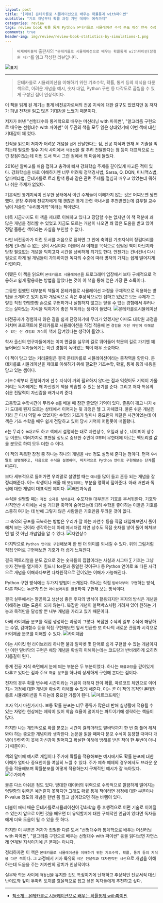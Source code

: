 ```yaml
---  
layout: post  
title: "[리뷰] 몬테카를로 시뮬레이션으로 배우는 확률통계 with파이썬"  
subtitle: "기초 개념부터 확률 과정 기반 데이터 예측까지"  
categories: review  
tags: review book 확률 통계 Python 몬테카를로 시뮬레이션 수학 분포 이산 연속 추정 확률과정 게임 주식 
comments: true  
header-img: img/review/review-book-statistics-by-simulations-1.png
---  
```

  
> `비제이퍼블릭` 출판사의 `"몬테카를로 시뮬레이션으로 배우는 확률통계 with파이썬(장철원 저)"`를 읽고 작성한 리뷰입니다.  

![표지](https://telegeam.github.io/assets/img/review/review-book-statistics-by-simulations-1.png)  

---

> 몬테카를로 시뮬레이션을 이해하기 위한 기초수학, 확률, 통계 등의 지식을 다룬 책으로, 어려운 개념을 예시, 숫자 대입, Python 구현 등 다각도로 곱씹을 수 있게 구성된 점이 인상적이다.

이 책을 읽게 된 계기는 통계 비전공자로써의 전공 지식에 대한 갈구도 있었지만 동 저자가 펴낸 전작을 읽고 많은 기대감을 느꼈기 때문이다. 

저자가 펴낸 "선형대수와 통계학으로 배우는 머신러닝 with 파이썬", "알고리즘 구현으로 배우는 선형대수 with 파이썬" 이 두권의 책을 모두 읽은 상태였기에 이번 책에 대한 기대감이 꽤 컸다. 

전작을 읽으며 저자가 어려운 개념을 `쉽게` 전달한다는 점, 전공 지식과 현재 AI 기술을 익히는데 필요한 필수 지식 사이에서 `적정선`을 잘 추려 전달한다는 점 등이 대표적으로 느낀 장점이었는데 이번 도서 역시 그런 점에서 꽤 마음에 들었다.

2016년 알파고를 처음 접하고 충격에 빠져 강화학습 주제를 깊이있게 파고든 적이 있다. 강화학습을 바로 이해하기엔 너무 어려워 정책경사법, Sarsa, Q, DQN, 미니맥스법, 알파베타법, 몬테카를로 트리 탐색 등과 같은 관련 주제를 열심히 배우고 있었는데 뭐하나 쉬운 주제가 없었다. 

기본적인 통계지식이 전무한 상태에서 이런 주제들이 이해가지 않는 것은 어찌보면 당연했다. 곧장 주위에 전공자에게 꽤 괜찮은 통계 관련 국내서를 추천받았는데 김우철 교수님이 저술한 "수리통계학"이라는 책이었다.

비록 지금까지도 이 책을 제대로 이해하고 있다고 장담할 수는 없지만 이 책 덕분에 꽤 많은 개념을 정리할 수 있었고 지금도 모르는 개념이 나오면 꽤 많은 도움을 받고 있어 정말 훌륭한 책이라는 사실을 부인할 수 없다. 

다만 비전공자가 이런 도서를 처음으로 접하면 그 안에 축약된 기초지식의 징검다리를 쉽게 건너뛸 수 없는 것이 사실이다. 더불어 AI 이해를 목적으로 집필된 책이 아닌지라 당장 필요없는 개념을 익히고자 시간을 낭비하게 되기도 한다. 언젠가는 건너건너 다시 필요로 하게 될 개념들이 가득하지만 독자의 수준에 따라 명저의 가치는 쉽게 떨어지게 마련이다. 

어쨌든 이 책을 읽으며 `몬테카를로 시뮬레이션`을 프로그래머 입장에서 보다 구체적으로 적용하고 쉽게 활용하는 방법을 알았다는 것이 이 책을 통해 얻은 가장 큰 소득이다. 

그동안 접했던 대부분의 책들이 몬테카를로 시뮬레이션 과정을 구체적으로 적용하는 방법을 소개하고 있지 않아 개념적으로 혹은 추상적으로만 접하고 있었고 모든 주제가 그렇듯 직접 한땀한땀 손으로 구현하거나 실험하지 않고는 얻을 수 없는 경험에서 우러나오는 살아있는 지식을 익히기에 좋은 책이라는 생각이 들었다. 
![몬테카를로시뮬레이션](https://telegeam.github.io/assets/img/review/review-book-statistics-by-simulations-7.png)  

비전공자가 경험하지 않은 길을 쉽게 단정하기에 무리가 있겠지만 아마도 대학원 과정을 거치며 프로젝트에 몬테카를로 시뮬레이션을 직접 적용해 본 `경험을 가진 자만이 이해할 수 있는 산 경험의 지식`이 책에 담겨있다는 생각이 들었다. 

학사 출신의 연구자들에게는 이미 먼길을 실무의 길로 뛰어들어 학문의 길로 가기엔 꽤 늦어버린 독자들에게는 이런 경험이 녹아있는 책이 매우 소중하다. 

이 책이 담고 있는 커리큘럼은 결국 몬테카를로 시뮬레이션이라는 종착역을 향한다. 몬테카를로 시뮬레이션을 제대로 이해하기 위해 필요한 기초수학, 확률, 통계 등의 내용을 담고 있는 셈이다. 

기초수학부터 진행하기에 선수 지식이 거의 필요하지 않다는 점과 익혔어도 기억이 가물거리는 독자에게는 꽤 자신있게 책을 학습할 수 있는 용기를 준다. 그리고 저자 특유의 쉬운 전달력이 자신감을 배가시켜 준다. 

고등학교 수학시간에 무리수 e를 배울 때 잠깐 졸았던 기억이 있다. 졸음이 깨고 나자 e가 도대체 뭔지 모르는 상태에서 이어지는 뒷 과정은 헬 그 자체였다. 물론 쉬운 개념인지라 곧 다시 익힐 수 있었지만 수학의 기초가 얼마나 중요한지 깨달은 사건이었는데 이 책은 기초 수학을 매우 쉽게 전달하고 있어 당시 기억이 어렴풋이 떠올랐다. 

e는 무리수 e라고도 하고 책에서 설명하는 대로 자연상수, 오일러 상수, 네이피어 상수 등 이름도 여러가지로 표현될 정도로 중요한 수인데 0부터 무한대에 이르는 팩토리얼 값을 분모로 하여 모두 더한 수 이다. 

이 책의 독특한 장점 중 하나는 하나의 개념을 `세번` 정도 설명해 준다는 점이다. 먼저 `우리말로 설명해주고, 다음으로 수식을 설명하며, 마지막으로 Python 언어로 구현해보는 단계`를 따른다. 

보다 세부적으로 들어가면 우리말로 설명할 때는 `예시`를 많이 들고 혼동 되는 개념을 잘 정리해준다. 어느 학생이나 배울 때 `헷갈려하는` 부분을 명확히 짚어준다. 아래 배반과 독립에 대한 개념이 대표적인 예이다.
![배반과독립](https://telegeam.github.io/assets/img/review/review-book-statistics-by-simulations-3.png)  

수식을 설명할 때는 `직접 숫자를 넣어준다`. 수포자들 대부분은 기호를 무서워한다. 기호와 사칙연산 사이에는 사실 거대한 축약이 숨어있는데 되려 수학을 좋아하는 이들은 기호를 소중히 여기는 데 반해 그렇지 않은 사람들은 기호만큼 두려운 것이 없다. 

그 축약의 공포를 극복하는 방법은 우리가 잘 아는 자연수 등을 직접 대입해보면서 풀어헤쳐 보는 것이라 생각하는데 아례 예시처럼 자연 상수도 직접 숫자를 넣어 풀어 헤쳐보면 별 것 아닌 개념임을 알 수 있다. 
![자연상수](https://telegeam.github.io/assets/img/review/review-book-statistics-by-simulations-2.png)  

마지막으로 `Python 언어로 구현`해보며 한 번 더 의미를 되새길 수 있다. 위의 그림처럼 직접 언어로 구현해보면 기호가 더 쉽게 느껴진다. 

결국 팩토리얼을 분모 값으로 갖는 숫자들의 집합이라는 사실과 시그마 ∑ 기호는 그냥 숫자 전부를 열거하기 힘드니 for문과 동일한 것이구나 등 Python 언어로 또 다른 시각으로 개념을 이해하다보면 다차원적으로 깊이있는 이해가 가능해진다. 

Python 구현 방식에는 두가지 방법이 소개된다. 하나는 직접 `밑바닥부터 구현`하는 방식, 다른 하나는 누군가 만든 `라이브러리를 활용`하여 구현해 보는 방식이다. 

결국 실무에서는 깔끔하고 생산성 좋은 후자의 방식이 활용되지만 후자의 방식은 개념을 이해하는 데는 도움이 되지 않는다. 복잡한 개념이 블랙박스처럼 가려져 있어 원하는 기능과 목적만을 달성할 뿐 내부 개념을 가리고 있기 때문이다. 

아래 카이제곱 분포를 직접 생성하는 과정이 그렇다. 복잡한 수식의 일부 수식에 해당하는 수열, 감마함수 등을 직접 구현해보면 앞서 언급한 또 하나의 새로운 관점과 시각으로 카이제곱 분포를 이해할 수 있다. 
![카이제곱](https://telegeam.github.io/assets/img/review/review-book-statistics-by-simulations-4.png)  

이는 사이킷 런 라이브러리 하나면 불과 알파벳 몇 단어로 쉽게 구현할 수 있는 개념이지만 이런 밑바닥의 구현은 해당 개념을 확실히 이해하는데는 코드량과 반비례하게 오히려 지름길이 된다. 

통계 전공 지식 측면에서 눈에 띄는 부분은 두 부분이었다. 하나는 `확률과정`을 깊이있게 다루고 있다는 점과 주요 `확률 분포`를 하나씩 상세하게 구현해 본다는 점이다.

전자의 경우 확률 변수에 시간이라는 개념이 더해져 전이 확률, 마르코프 체인으로 이어지는 과정에 대한 개념을 확실히 이해할 수 있게 해준다. 이는 곧 이 책의 목적인 몬테카를로 시뮬레이션을 익히는데 중요한 거름이 된다. 
![마르코프체인](https://telegeam.github.io/assets/img/review/review-book-statistics-by-simulations-5.png)  

후자 역시 마찬가지다. 보통 확률 분포는 너무 종류가 많은데 반해 실생활에 적용될 수 있는 자명한 현상에는 제약이 있어 학습 효율이 떨어지는 파트이기에 생략하는 책들이 많다.

하지만 나는 개인적으로 확률 분포는 시간이 걸리더라도 밑바닥까지 한 번 쯤 풀어 헤쳐봐야 하는 중요한 개념이라 생각한다. 논문을 읽을 때마다 분포 수식이 등장할 때마다 개념이 탄탄하지 못해 자신감이 떨어지고 확실한 이해에 방해를 받은 적이 한 두번이 아니기 때문이다. 

책의 말미에 예시로 게임이나 주가에 확률을 적용해보는 예시에서도 확률 분포에 대한 이해가 얼마나 중요한지를 여실히 느낄 수 있다. 주가 예측 예제의 경우에서도 브라운 운동을 적용해보며 확률분포를 어떻게 적용하는지 구체적인 예시가 잘 녹아있다. 
![주가예측](https://telegeam.github.io/assets/img/review/review-book-statistics-by-simulations-6.png)  

물론 다소 아쉬운 점도 있다. 방대한 데이터의 위력으로 수학적으로 깔끔하게 떨어지는 엄밀함의 위력은 예전같지 못하지만 그래도 확률 통계 책이라면 검정에 대한 부분이나 P-value 정도의 개념은 한번 쯤 짚고 넘어갔으면 하는 바램이 있다. 

더불어 애써 배운 몬테카를로시뮬레이션이 강화학습 등 후행적으로 어떤 기술로 이어질 수 있는지 앞으로 어떤 것을 배우면 더 유익할지에 대한 구체적인 언급이 있다면 독자들에게 더욱 도움이 될 수 있을 듯 하다. 

하지만 이 부분은 저자가 집필한 다른 도서 "선형대수와 통계학으로 배우는 머신러닝 with 파이썬", "알고리즘 구현으로 배우는 선형대수 with 파이썬" 등을 읽다보면 자연스레 연계될 지식이기에 큰 문제는 아니다.

정리하자면 이 책은 `몬테카를로 시뮬레이션을 이해하기 위한 기초수학, 확률, 통계 등의 지식을 다룬 책`이다. 그 과정에서 저자 특유의 `쉬운 전달력과 다차원적인 시선`으로 개념을 이해하는데 도움을 주는 저자만의 장치가 인상적이다. 

실무와 학문 사이에 `적정선`을 유지한 것도 특징이기에 난해하고 추상적인 전공서적 대신 난이도와 깊이 두마리 토끼를 효율적으로 잡고 싶은 독자들에게 추천하고 싶다. 

---

* [책소개 - 몬테카를로 시뮬레이션으로 배우는 확률통계 with파이썬](http://www.yes24.com/Product/Goods/117709828)

